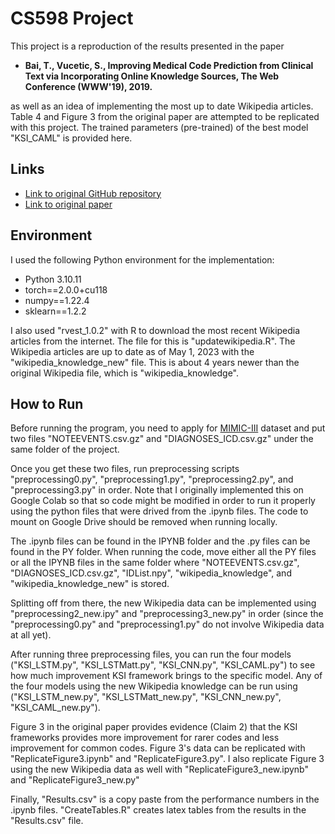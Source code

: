 # CS598 Project
This project is a reproduction of the results presented in the paper
* **Bai, T., Vucetic, S., Improving Medical Code Prediction from Clinical Text via Incorporating Online Knowledge Sources, The Web Conference (WWW'19), 2019.**

as well as an idea of implementing the most up to date Wikipedia articles. Table 4 and Figure 3 from the original paper are attempted to be replicated with this project. The trained parameters (pre-trained) of the best model "KSI_CAML" is provided here.

## Links

- [Link to original GitHub repository](https://github.com/tiantiantu/KSI)
- [Link to original paper](https://dl.acm.org/doi/10.1145/3308558.3313485)

## Environment

I used the following Python environment for the implementation:
* Python 3.10.11
* torch==2.0.0+cu118
* numpy==1.22.4
* sklearn==1.2.2

I also used "rvest_1.0.2" with R to download the most recent Wikipedia articles from the internet. The file for this is "updatewikipedia.R". The Wikipedia articles are up to date as of May 1, 2023 with the "wikipedia_knowledge_new" file. This is about 4 years newer than the original Wikipedia file, which is "wikipedia_knowledge".

## How to Run

Before running the program, you need to apply for [MIMIC-III](https://mimic.physionet.org/gettingstarted/access/) dataset and put two files "NOTEEVENTS.csv.gz" and "DIAGNOSES_ICD.csv.gz" under the same folder of the project.

Once you get these two files, run preprocessing scripts "preprocessing0.py", "preprocessing1.py", "preprocessing2.py", and "preprocessing3.py" in order. Note that I originally implemented this on Google Colab so that so code might be modified in order to run it properly using the python files that were drived from the .ipynb files. The code to mount on Google Drive should be removed when running locally.

The .ipynb files can be found in the IPYNB folder and the .py files can be found in the PY folder. When running the code, move either all the PY files or all the IPYNB files in the same folder where "NOTEEVENTS.csv.gz", "DIAGNOSES_ICD.csv.gz", "IDList.npy", "wikipedia_knowledge", and "wikipedia_knowledge_new" is stored.

Splitting off from there, the new Wikipedia data can be implemented using "preprocessing2_new.ipy" and "preprocessing3_new.py" in order (since the "preprocessing0.py" and "preprocessing1.py" do not involve Wikipedia data at all yet).

After running three preprocessing files, you can run the four models ("KSI_LSTM.py", "KSI_LSTMatt.py", "KSI_CNN.py", "KSI_CAML.py") to see how much improvement KSI framework brings to the specific model. Any of the four models using the new Wikipedia knowledge can be run using ("KSI_LSTM_new.py", "KSI_LSTMatt_new.py", "KSI_CNN_new.py", "KSI_CAML_new.py"). 

Figure 3 in the original paper provides evidence (Claim 2) that the KSI frameworks provides more improvement for rarer codes and less improvement for common codes. Figure 3's data can be replicated with "ReplicateFigure3.ipynb" and "ReplicateFigure3.py". I also replicate Figure 3 using the new Wikipedia data as well with "ReplicateFigure3_new.ipynb" and "ReplicateFigure3_new.py"

Finally, "Results.csv" is a copy paste from the performance numbers in the .ipynb files. "CreateTables.R" creates latex tables from the results in the "Results.csv" file.
